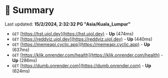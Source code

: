 # 📖 Summary
Last updated: **15/2/2024, 2:32:32 PG "Asia/Kuala_Lumpur"**

- `GET` [https://hst.ujol.dev](https://hst.ujol.dev) - **Up** (474ms)
- `GET` [https://reddviz.ujol.dev](https://reddviz.ujol.dev) - **Up** (440ms)
- `GET` [https://memeapi.cyclic.app](https://memeapi.cyclic.app) - **Up** (637ms)
- `GET` [https://klik.onrender.com/health](https://klik.onrender.com/health) - **Up** (286ms)
- `GET` [https://dumb.onrender.com](https://dumb.onrender.com) - **Up** (624ms)
